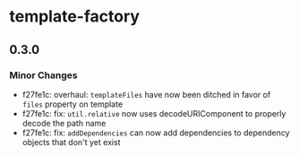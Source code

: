 # template-factory

## 0.3.0

### Minor Changes

- f27fe1c: overhaul: `templateFiles` have now been ditched in favor of `files` property on template
- f27fe1c: fix: `util.relative` now uses decodeURIComponent to properly decode the path name
- f27fe1c: fix: `addDependencies` can now add dependencies to dependency objects that don't yet
  exist
